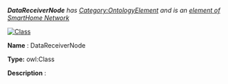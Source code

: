 ___DataReceiverNode__ 
 has
 [Category:OntologyElement](../../Category/OntologyElement "Category:OntologyElement") 
 and is an
 [element of](../../Property/ElementOf "Property:ElementOf") 
[SmartHome Network](../../Submissions/SmartHome_Network "Submissions:SmartHome Network")_




  





[![Class](../../images/thumb/2/27/Class.gif/45px-Class.gif)](../../Image/Class.gif "Class")


__Name__ 
 : DataReceiverNode
 



__Type:__ 
 owl:Class
 



__Description__ 
 :